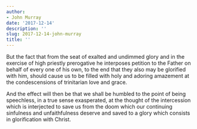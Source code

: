 ```yaml
---
author:
- John Murray
date: '2017-12-14'
description: ''
slug: 2017-12-14-john-murray
title: ''
---
```

But the fact that from the seat of exalted and undimmed glory and in the exercise of high priestly prerogative he interposes petition to the Father on behalf of every one of his own, to the end that they also may be glorified with him, should cause us to be filled with holy and adoring amazement at the condescensions of trinitarian love and grace. 

And the effect will then be that we shall be humbled to the point of being speechless, in a true sense exasperated, at the thought of the intercession which is interjected to save us from the doom which our continuing sinfulness and unfaithfulness deserve and saved to a glory which consists in glorification with Christ.



